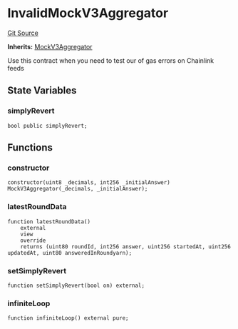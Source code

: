 # InvalidMockV3Aggregator
[Git Source](https://github.com/larrythecucumber321/protocol/blob/3222eb21fbb20ddd3d3fa2233072dfa96ea3e340/contracts/plugins/mocks/InvalidChainlinkMock.sol)

**Inherits:**
[MockV3Aggregator](/src/contracts/plugins/mocks/ChainlinkMock.sol/contract.MockV3Aggregator.md)

Use this contract when you need to test our of gas errors
on Chainlink feeds


## State Variables
### simplyRevert

```solidity
bool public simplyRevert;
```


## Functions
### constructor


```solidity
constructor(uint8 _decimals, int256 _initialAnswer) MockV3Aggregator(_decimals, _initialAnswer);
```

### latestRoundData


```solidity
function latestRoundData()
    external
    view
    override
    returns (uint80 roundId, int256 answer, uint256 startedAt, uint256 updatedAt, uint80 answeredInRoundyarn);
```

### setSimplyRevert


```solidity
function setSimplyRevert(bool on) external;
```

### infiniteLoop


```solidity
function infiniteLoop() external pure;
```


